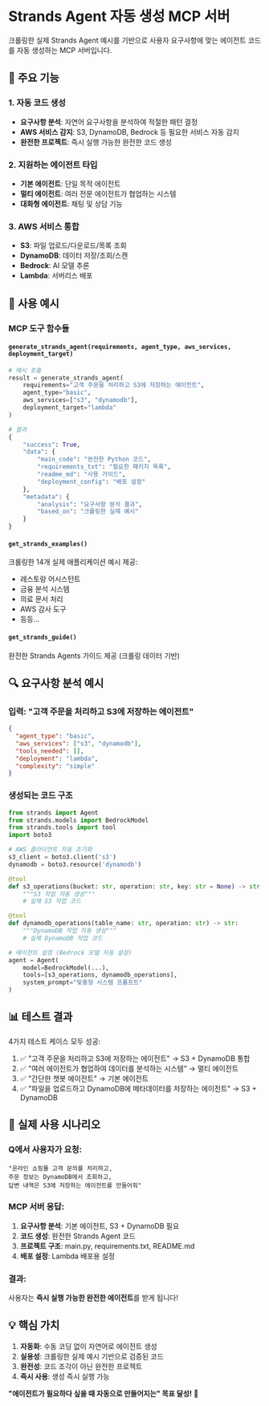 # Strands Agent 자동 생성 MCP 서버

크롤링한 실제 Strands Agent 예시를 기반으로 사용자 요구사항에 맞는 에이전트 코드를 자동 생성하는 MCP 서버입니다.

## 🎯 주요 기능

### 1. 자동 코드 생성
- **요구사항 분석**: 자연어 요구사항을 분석하여 적절한 패턴 결정
- **AWS 서비스 감지**: S3, DynamoDB, Bedrock 등 필요한 서비스 자동 감지
- **완전한 프로젝트**: 즉시 실행 가능한 완전한 코드 생성

### 2. 지원하는 에이전트 타입
- **기본 에이전트**: 단일 목적 에이전트
- **멀티 에이전트**: 여러 전문 에이전트가 협업하는 시스템
- **대화형 에이전트**: 채팅 및 상담 기능

### 3. AWS 서비스 통합
- **S3**: 파일 업로드/다운로드/목록 조회
- **DynamoDB**: 데이터 저장/조회/스캔
- **Bedrock**: AI 모델 추론
- **Lambda**: 서버리스 배포

## 🚀 사용 예시

### MCP 도구 함수들

#### `generate_strands_agent(requirements, agent_type, aws_services, deployment_target)`
```python
# 예시 호출
result = generate_strands_agent(
    requirements="고객 주문을 처리하고 S3에 저장하는 에이전트",
    agent_type="basic",
    aws_services=["s3", "dynamodb"],
    deployment_target="lambda"
)

# 결과
{
    "success": True,
    "data": {
        "main_code": "완전한 Python 코드",
        "requirements_txt": "필요한 패키지 목록",
        "readme_md": "사용 가이드",
        "deployment_config": "배포 설정"
    },
    "metadata": {
        "analysis": "요구사항 분석 결과",
        "based_on": "크롤링한 실제 예시"
    }
}
```

#### `get_strands_examples()`
크롤링한 14개 실제 애플리케이션 예시 제공:
- 레스토랑 어시스턴트
- 금융 분석 시스템
- 의료 문서 처리
- AWS 감사 도구
- 등등...

#### `get_strands_guide()`
완전한 Strands Agents 가이드 제공 (크롤링 데이터 기반)

## 🔍 요구사항 분석 예시

### 입력: "고객 주문을 처리하고 S3에 저장하는 에이전트"
```json
{
  "agent_type": "basic",
  "aws_services": ["s3", "dynamodb"],
  "tools_needed": [],
  "deployment": "lambda",
  "complexity": "simple"
}
```

### 생성되는 코드 구조
```python
from strands import Agent
from strands.models import BedrockModel
from strands.tools import tool
import boto3

# AWS 클라이언트 자동 초기화
s3_client = boto3.client('s3')
dynamodb = boto3.resource('dynamodb')

@tool
def s3_operations(bucket: str, operation: str, key: str = None) -> str:
    """S3 작업 자동 생성"""
    # 실제 S3 작업 코드

@tool  
def dynamodb_operations(table_name: str, operation: str) -> str:
    """DynamoDB 작업 자동 생성"""
    # 실제 DynamoDB 작업 코드

# 에이전트 설정 (Bedrock 모델 자동 설정)
agent = Agent(
    model=BedrockModel(...),
    tools=[s3_operations, dynamodb_operations],
    system_prompt="맞춤형 시스템 프롬프트"
)
```

## 📊 테스트 결과

4가지 테스트 케이스 모두 성공:
1. ✅ "고객 주문을 처리하고 S3에 저장하는 에이전트" → S3 + DynamoDB 통합
2. ✅ "여러 에이전트가 협업하여 데이터를 분석하는 시스템" → 멀티 에이전트
3. ✅ "간단한 챗봇 에이전트" → 기본 에이전트
4. ✅ "파일을 업로드하고 DynamoDB에 메타데이터를 저장하는 에이전트" → S3 + DynamoDB

## 🎯 실제 사용 시나리오

### Q에서 사용자가 요청:
```
"온라인 쇼핑몰 고객 문의를 처리하고, 
주문 정보는 DynamoDB에서 조회하고, 
답변 내역은 S3에 저장하는 에이전트를 만들어줘"
```

### MCP 서버 응답:
1. **요구사항 분석**: 기본 에이전트, S3 + DynamoDB 필요
2. **코드 생성**: 완전한 Strands Agent 코드
3. **프로젝트 구조**: main.py, requirements.txt, README.md
4. **배포 설정**: Lambda 배포용 설정

### 결과:
사용자는 **즉시 실행 가능한 완전한 에이전트**를 받게 됩니다!

## 💡 핵심 가치

1. **자동화**: 수동 코딩 없이 자연어로 에이전트 생성
2. **실용성**: 크롤링한 실제 예시 기반으로 검증된 코드
3. **완전성**: 코드 조각이 아닌 완전한 프로젝트
4. **즉시 사용**: 생성 즉시 실행 가능

**"에이전트가 필요하다 싶을 때 자동으로 만들어지는" 목표 달성!** 🎉
